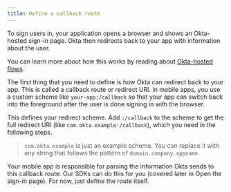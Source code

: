 ```yaml
---
title: Define a callback route
---
```


To sign users in, your application opens a browser and shows an Okta-hosted sign-in page. Okta then redirects back to your app with information about the user. 

You can learn more about how this works by reading about [Okta-hosted flows](/docs/concepts/okta-hosted-flows/).

The first thing that you need to define is how Okta can redirect back to your app. This is called a callback route or redirect URI. In mobile apps, you use a custom scheme like `your-app:/callback` so that your app can switch back into the foreground after the user is done signing in with the browser.

<StackSelector snippet="definescheme"/>

This defines your redirect scheme. Add `:/callback` to the scheme to get the full redirect URI (like `com.okta.example:/callback`), which you need in the following steps.

> `com.okta.example` is just an example scheme. You can replace it with any string that follows the pattern of `domain.company.appname`.

Your mobile app is responsible for parsing the information Okta sends to this callback route. Our SDKs can do this for you (covered later in <GuideLink link="../sign-in-page/">Open the sign-in page</GuideLink>). For now, just define the route itself.

<NextSectionLink/>
